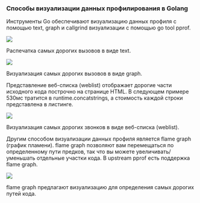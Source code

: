 ### Способы визуализации данных профилирования в Golang

Инструменты Go обеспечивают визуализацию данных профиля с помощью text, graph и callgrind визуализации с помощью go tool pprof.

[![](https://2.bp.blogspot.com/-NpldfrCCxsk/Xo3_fqJU-KI/AAAAAAAABVE/Usp9b380RxYNggeXFWuqr7KXw_QCHHVaACPcBGAYYCw/s400/viz.png)](https://2.bp.blogspot.com/-NpldfrCCxsk/Xo3_fqJU-KI/AAAAAAAABVE/Usp9b380RxYNggeXFWuqr7KXw_QCHHVaACPcBGAYYCw/s1600/viz.png)

Распечатка самых дорогих вызовов в виде text.

[![](https://4.bp.blogspot.com/-8oMMwi91-BE/Xo3_2Ouoy_I/AAAAAAAABVM/kAKmhVfEX7QU9MH0d8hYU2CksY3rNgIVQCLcBGAsYHQ/s400/viz2.png)](https://4.bp.blogspot.com/-8oMMwi91-BE/Xo3_2Ouoy_I/AAAAAAAABVM/kAKmhVfEX7QU9MH0d8hYU2CksY3rNgIVQCLcBGAsYHQ/s1600/viz2.png)

Визуализация самых дорогих вызовов в виде graph.

Представление веб\-списка (weblist) отображает дорогие части исходного кода построчно на странице HTML. В следующем примере 530мс тратится в runtime.concatstrings, а стоимость каждой строки представлена в листинге.

[![](https://4.bp.blogspot.com/-JX6QLPqB81g/Xo3_77rLyZI/AAAAAAAABVQ/Cp8n_Ybd7R4oLd2rv84cTaRSZr8h6I57wCLcBGAsYHQ/s400/viz3.png)](https://4.bp.blogspot.com/-JX6QLPqB81g/Xo3_77rLyZI/AAAAAAAABVQ/Cp8n_Ybd7R4oLd2rv84cTaRSZr8h6I57wCLcBGAsYHQ/s1600/viz3.png)

Визуализация самых дорогих звонков в виде веб\-списка (weblist).

Другим способом визуализации данных профиля является flame graph (график пламени). flame graph позволяют вам перемещаться по определенному пути предков, так что вы можете увеличивать/уменьшать отдельные участки кода. В upstream pprof есть поддержка flame graph.

[![](https://2.bp.blogspot.com/-lunJfdD12p8/Xo4ABZ2NI1I/AAAAAAAABVU/x-wH4aIXjOgmrQgGp2KXgq52DYXiMC9sQCLcBGAsYHQ/s400/viz4.png)](https://2.bp.blogspot.com/-lunJfdD12p8/Xo4ABZ2NI1I/AAAAAAAABVU/x-wH4aIXjOgmrQgGp2KXgq52DYXiMC9sQCLcBGAsYHQ/s1600/viz4.png)

flame graph предлагают визуализацию для определения самых дорогих путей кода.
